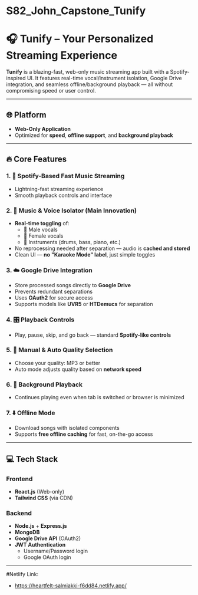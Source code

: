 # S82_John_Capstone_Tunify
# 🎧 Tunify – Your Personalized Streaming Experience

**Tunify** is a blazing-fast, web-only music streaming app built with a Spotify-inspired UI. It features real-time vocal/instrument isolation, Google Drive integration, and seamless offline/background playback — all without compromising speed or user control.

---

## 🌐 Platform
- **Web-Only Application**
- Optimized for **speed**, **offline support**, and **background playback**

---

## 🔥 Core Features

### 1. 🎵 Spotify-Based Fast Music Streaming
- Lightning-fast streaming experience
- Smooth playback controls and interface

### 2. 🧠 Music & Voice Isolator (Main Innovation)
- **Real-time toggling** of:
  - 🎤 Male vocals
  - 🎤 Female vocals
  - 🥁 Instruments (drums, bass, piano, etc.)
- No reprocessing needed after separation — audio is **cached and stored**
- Clean UI — **no "Karaoke Mode" label**, just simple toggles

### 3. ☁️ Google Drive Integration
- Store processed songs directly to **Google Drive**
- Prevents redundant separations
- Uses **OAuth2** for secure access
- Supports models like **UVR5** or **HTDemucs** for separation

### 4. 🎛️ Playback Controls
- Play, pause, skip, and go back — standard **Spotify-like controls**

### 5. 📶 Manual & Auto Quality Selection
- Choose your quality: MP3 or better
- Auto mode adjusts quality based on **network speed**

### 6. 🎵 Background Playback
- Continues playing even when tab is switched or browser is minimized

### 7. ⬇️ Offline Mode
- Download songs with isolated components
- Supports **free offline caching** for fast, on-the-go access

---

## 💻 Tech Stack

### Frontend
- **React.js** (Web-only)
- **Tailwind CSS** (via CDN)

### Backend

- **Node.js** + **Express.js**
- **MongoDB**
- **Google Drive API** (OAuth2)
- **JWT Authentication**
  - Username/Password login
  - Google OAuth login

---

#Netlify Link:
- https://heartfelt-salmiakki-f6dd84.netlify.app/